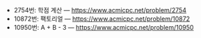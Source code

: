 - 2754번: 학점 계산 — https://www.acmicpc.net/problem/2754
- 10872번: 팩토리얼 — https://www.acmicpc.net/problem/10872
- 10950번: A + B - 3 — https://www.acmicpc.net/problem/10950
